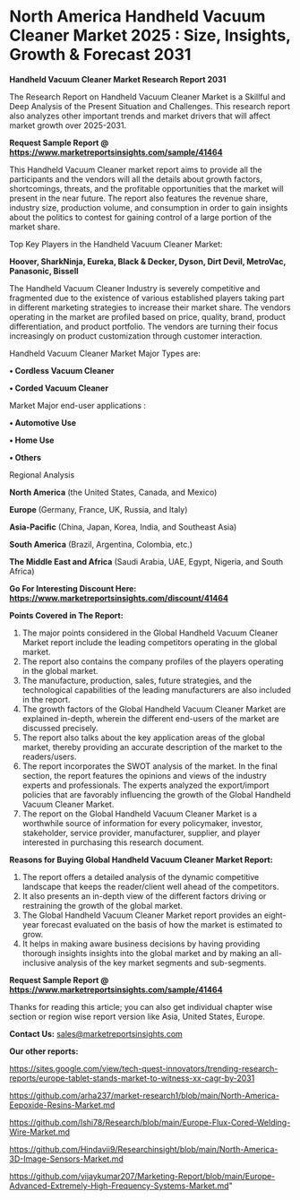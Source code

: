 # North America Handheld Vacuum Cleaner Market 2025 : Size, Insights, Growth & Forecast 2031

<strong>Handheld Vacuum Cleaner Market Research Report 2031</strong>

The Research Report on Handheld Vacuum Cleaner Market is a Skillful and Deep Analysis of the Present Situation and Challenges. This research report also analyzes other important trends and market drivers that will affect market growth over 2025-2031.

<strong>Request Sample Report @ <a href=https://www.marketreportsinsights.com/sample/41464>https://www.marketreportsinsights.com/sample/41464</a></strong>

This Handheld Vacuum Cleaner market report aims to provide all the participants and the vendors will all the details about growth factors, shortcomings, threats, and the profitable opportunities that the market will present in the near future. The report also features the revenue share, industry size, production volume, and consumption in order to gain insights about the politics to contest for gaining control of a large portion of the market share.

Top Key Players in the Handheld Vacuum Cleaner Market:

<strong>Hoover, SharkNinja, Eureka, Black & Decker, Dyson, Dirt Devil, MetroVac, Panasonic, Bissell</strong>

The Handheld Vacuum Cleaner Industry is severely competitive and fragmented due to the existence of various established players taking part in different marketing strategies to increase their market share. The vendors operating in the market are profiled based on price, quality, brand, product differentiation, and product portfolio. The vendors are turning their focus increasingly on product customization through customer interaction.

Handheld Vacuum Cleaner Market Major Types are:

<strong>•  Cordless Vacuum Cleaner

•  Corded Vacuum Cleaner</strong>

Market Major end-user applications :

<strong>•  Automotive Use

•  Home Use

•  Others</strong>

Regional Analysis

</u><strong><b>North America</b></strong> (the United States, Canada, and Mexico)

<strong><b>Europe </b></strong>(Germany, France, UK, Russia, and Italy)

<strong><b>Asia-Pacific</b></strong> (China, Japan, Korea, India, and Southeast Asia)

<strong><b>South America</b></strong> (Brazil, Argentina, Colombia, etc.)

<strong><b>The Middle East and Africa</b></strong> (Saudi Arabia, UAE, Egypt, Nigeria, and South Africa)

<strong>Go For Interesting Discount Here: <a href=https://www.marketreportsinsights.com/discount/41464>https://www.marketreportsinsights.com/discount/41464</a></strong>

<strong>Points Covered in The Report:</strong>
<ol>
  <li>The major points considered in the Global Handheld Vacuum Cleaner Market report include the leading competitors operating in the global market.</li>
  <li>The report also contains the company profiles of the players operating in the global market.</li>
  <li>The manufacture, production, sales, future strategies, and the technological capabilities of the leading manufacturers are also included in the report.</li>
  <li>The growth factors of the Global Handheld Vacuum Cleaner Market are explained in-depth, wherein the different end-users of the market are discussed precisely.</li>
  <li>The report also talks about the key application areas of the global market, thereby providing an accurate description of the market to the readers/users.</li>
  <li>The report incorporates the SWOT analysis of the market. In the final section, the report features the opinions and views of the industry experts and professionals. The experts analyzed the export/import policies that are favorably influencing the growth of the Global Handheld Vacuum Cleaner Market.</li>
  <li>The report on the Global Handheld Vacuum Cleaner Market is a worthwhile source of information for every policymaker, investor, stakeholder, service provider, manufacturer, supplier, and player interested in purchasing this research document.</li>
</ol>
<strong>Reasons for Buying Global Handheld Vacuum Cleaner Market Report:</strong>

<ol>
  <li>The report offers a detailed analysis of the dynamic competitive landscape that keeps the reader/client well ahead of the competitors.</li>
  <li>It also presents an in-depth view of the different factors driving or restraining the growth of the global market.</li>
  <li>The Global Handheld Vacuum Cleaner Market report provides an eight-year forecast evaluated on the basis of how the market is estimated to grow.</li>
  <li>It helps in making aware business decisions by having providing thorough insights insights into the global market and by making an all-inclusive analysis of the key market segments and sub-segments.</li>
</ol>
<strong>Request Sample Report @ <a href=https://www.marketreportsinsights.com/sample/41464>https://www.marketreportsinsights.com/sample/41464</a></strong>


Thanks for reading this article; you can also get individual chapter wise section or region wise report version like Asia, United States, Europe.

<strong>Contact Us:</strong>
sales@marketreportsinsights.com

<strong>Our other reports:</strong>

<a href=https://sites.google.com/view/tech-quest-innovators/trending-research-reports/europe-tablet-stands-market-to-witness-xx-cagr-by-2031>https://sites.google.com/view/tech-quest-innovators/trending-research-reports/europe-tablet-stands-market-to-witness-xx-cagr-by-2031</a>

<a href=https://github.com/arha237/market-research1/blob/main/North-America-Eepoxide-Resins-Market.md>https://github.com/arha237/market-research1/blob/main/North-America-Eepoxide-Resins-Market.md</a>

<a href=https://github.com/Ishi78/Research/blob/main/Europe-Flux-Cored-Welding-Wire-Market.md>https://github.com/Ishi78/Research/blob/main/Europe-Flux-Cored-Welding-Wire-Market.md</a>

<a href=https://github.com/Hindavii9/Researchinsight/blob/main/North-America-3D-Image-Sensors-Market.md>https://github.com/Hindavii9/Researchinsight/blob/main/North-America-3D-Image-Sensors-Market.md</a>

<a href=https://github.com/vijaykumar207/Marketing-Report/blob/main/Europe-Advanced-Extremely-High-Frequency-Systems-Market.md>https://github.com/vijaykumar207/Marketing-Report/blob/main/Europe-Advanced-Extremely-High-Frequency-Systems-Market.md</a>"
